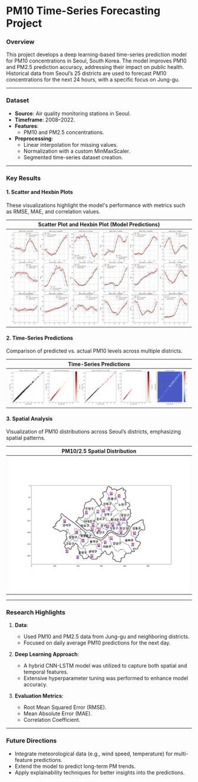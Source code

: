 # PM10 Time-Series Forecasting Project

### **Overview**
This project develops a deep learning-based time-series prediction model for PM10 concentrations in Seoul, South Korea. The model improves PM10 and PM2.5 prediction accuracy, addressing their impact on public health. Historical data from Seoul’s 25 districts are used to forecast PM10 concentrations for the next 24 hours, with a specific focus on Jung-gu.

---

### **Dataset**
- **Source**: Air quality monitoring stations in Seoul.
- **Timeframe**: 2008–2022.
- **Features**: 
  - PM10 and PM2.5 concentrations.
- **Preprocessing**: 
  - Linear interpolation for missing values.
  - Normalization with a custom MinMaxScaler.
  - Segmented time-series dataset creation.

---

### **Key Results**

#### 1. **Scatter and Hexbin Plots**
These visualizations highlight the model's performance with metrics such as RMSE, MAE, and correlation values.

| Scatter Plot and Hexbin Plot (Model Predictions) |
|--------------------------------------------------|
| ![Scatter and Hexbin Plots](custom_training/result_fig/graph_pred.png)    |

#### 2. **Time-Series Predictions**
Comparison of predicted vs. actual PM10 levels across multiple districts.

| Time-Series Predictions |
|-------------------------|
| ![Time-Series](custom_training/result_fig/results.png) |

#### 3. **Spatial Analysis**
Visualization of PM10 distributions across Seoul’s districts, emphasizing spatial patterns.

| PM10/2.5 Spatial Distribution |
|---------------------------|
| ![Spatial Analysis](images/data_analysis_0.png) |

---

### **Research Highlights**
1. **Data**:
   - Used PM10 and PM2.5 data from Jung-gu and neighboring districts.
   - Focused on daily average PM10 predictions for the next day.

2. **Deep Learning Approach**:
   - A hybrid CNN-LSTM model was utilized to capture both spatial and temporal features.
   - Extensive hyperparameter tuning was performed to enhance model accuracy.

3. **Evaluation Metrics**:
   - Root Mean Squared Error (RMSE).
   - Mean Absolute Error (MAE).
   - Correlation Coefficient.

---

### **Future Directions**
- Integrate meteorological data (e.g., wind speed, temperature) for multi-feature predictions.
- Extend the model to predict long-term PM trends.
- Apply explainability techniques for better insights into the predictions.


